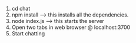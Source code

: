1. cd chat
2. npm install --> this installs all the dependencies.
3. node index.js --> this starts the server
4. Open two tabs in web browser @ localhost:3700
5. Start chatting
